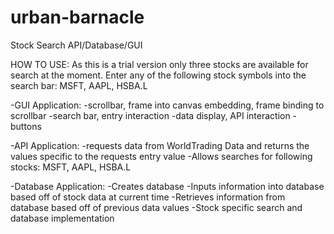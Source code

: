# urban-barnacle
Stock Search API/Database/GUI

HOW TO USE: As this is a trial version only three stocks are available for search at the moment.
            Enter any of the following stock symbols into the search bar: MSFT, AAPL, HSBA.L

-GUI Application: 
                  -scrollbar, frame into canvas embedding, frame binding to scrollbar
                  -search bar, entry interaction
                  -data display, API interaction
                  -buttons
                  
                  
-API Application: -requests data from WorldTrading Data and returns the values specific to the requests entry value
                  -Allows searches for following stocks: MSFT, AAPL, HSBA.L

-Database Application:
                  -Creates database
                  -Inputs information into database based off of stock data at current time
                  -Retrieves information from database based off of previous data values
                  -Stock specific search and database implementation
